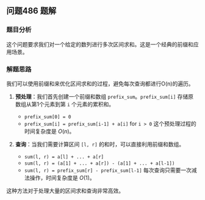 ## 问题486 题解

### 题目分析

这个问题要求我们对一个给定的数列进行多次区间求和。这是一个经典的前缀和应用场景。

### 解题思路

我们可以使用前缀和来优化区间求和的过程，避免每次查询都进行O(n)的遍历。

1.  **预处理**：我们首先创建一个前缀和数组 `prefix_sum`。`prefix_sum[i]` 存储原数组从第1个元素到第 `i` 个元素的累积和。
    -   `prefix_sum[0] = 0`
    -   `prefix_sum[i] = prefix_sum[i-1] + a[i]` for `i > 0`
    这个预处理过程的时间复杂度是 $O(n)$。

2.  **查询**：当我们需要计算区间 `[l, r]` 的和时，可以直接利用前缀和数组。
    -   `sum(l, r) = a[l] + ... + a[r]`
    -   `sum(l, r) = (a[1] + ... + a[r]) - (a[1] + ... + a[l-1])`
    -   `sum(l, r) = prefix_sum[r] - prefix_sum[l-1]`
    每次查询只需要一次减法操作，时间复杂度是 $O(1)$。

这种方法对于处理大量的区间求和查询非常高效。
